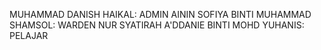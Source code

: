 MUHAMMAD DANISH HAIKAL: ADMIN
AININ SOFIYA BINTI MUHAMMAD SHAMSOL: WARDEN 
NUR SYATIRAH A'DDANIE BINTI MOHD YUHANIS: PELAJAR
